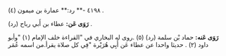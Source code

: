٤١٩٨ -** رد:** عمارة بن ميمون (٤) .

**رَوَى عَن:** عطاء بن أَبي رباح (رد) .

**رَوَى عَنه:** حماد بْن سلمة (رد) (٥) .روى له البخاري في "القراءة خلف الإمام (١) "وأبو داود (٢) . حديثا واحدا عن عطاء عَن أَبِي هُرَيْرة "فِي كل صلاة يقرأ.من اسمه عُمَر